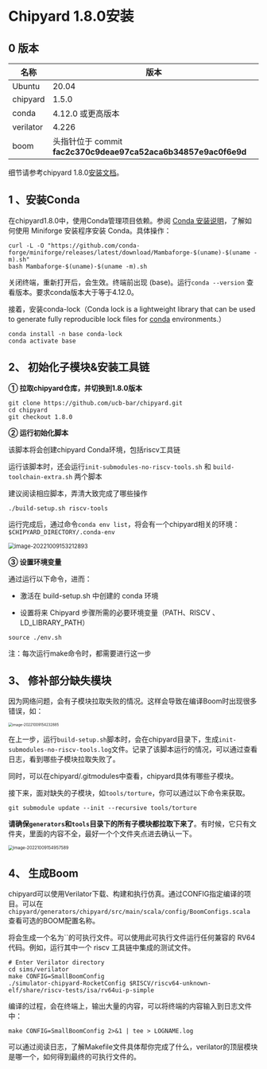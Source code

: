# Chipyard 1.8.0安装



## 0 版本

| 名称      | 版本                                                         |
| --------- | ------------------------------------------------------------ |
| Ubuntu    | 20.04                                                        |
| chipyard  | 1.5.0                                                        |
| conda     | 4.12.0 或更高版本                                            |
| verilator | 4.226                                                        |
| boom      | 头指针位于 commit **fac2c370c9deae97ca52aca6b34857e9ac0f6e9d** |

细节请参考chipyard 1.8.0[安装文档](https://chipyard.readthedocs.io/en/1.8.0/Chipyard-Basics/Initial-Repo-Setup.html)。

## 1 、安装Conda

在chipyard1.8.0中，使用Conda管理项目依赖。参阅 [Conda 安装说明](https://github.com/conda-forge/miniforge/#download)，了解如何使用 Miniforge 安装程序安装 Conda。具体操作：

```shell
curl -L -O "https://github.com/conda-forge/miniforge/releases/latest/download/Mambaforge-$(uname)-$(uname -m).sh"
bash Mambaforge-$(uname)-$(uname -m).sh
```

关闭终端，重新打开后，会生效。终端前出现 (base)。运行`conda --version` 查看版本。要求conda版本大于等于4.12.0。

接着，安装conda-lock（Conda lock is a lightweight library that can be used to generate fully reproducible lock files for [conda](https://docs.conda.io/projects/conda) environments.）

```
conda install -n base conda-lock
conda activate base
```

## 2、 初始化子模块&安装工具链

**① 拉取chipyard仓库，并切换到1.8.0版本**

```shell
git clone https://github.com/ucb-bar/chipyard.git
cd chipyard
git checkout 1.8.0
```

**② 运行初始化脚本**

该脚本将会创建chipyard Conda环境，包括riscv工具链

运行该脚本时，还会运行`init-submodules-no-riscv-tools.sh` 和 `build-toolchain-extra.sh` 两个脚本

建议阅读相应脚本，弄清大致完成了哪些操作

```shell
./build-setup.sh riscv-tools
```

运行完成后，通过命令`conda env list`，将会有一个chipyard相关的环境：`$CHIPYARD_DIRECTORY/.conda-env`

<img src="https://cdn.jsdelivr.net/gh/fangjiangff/images/img/202210091532177.png" alt="image-20221009153212893" style="zoom:80%;" />

**③ 设置环境变量**

通过运行以下命令，进而：

- 激活在 build-setup.sh 中创建的 conda 环境

- 设置将来 Chipyard 步骤所需的必要环境变量（PATH、RISCV 、LD_LIBRARY_PATH）

```shell
source ./env.sh
```

注：每次运行make命令时，都需要进行这一步


## 3、 修补部分缺失模块

因为网络问题，会有子模块拉取失败的情况。这样会导致在编译Boom时出现很多错误，如：

<img src="https://cdn.jsdelivr.net/gh/fangjiangff/images/img/202210091542990.png" alt="image-20221009154232885" style="zoom:50%;" />

在上一步，运行`build-setup.sh`脚本时，会在chipyard目录下，生成`init-submodules-no-riscv-tools.log`文件。记录了该脚本运行的情况，可以通过查看日志，看到哪些子模块拉取失败了。

同时，可以在chipyard/.gitmodules中查看，chipyard具体有哪些子模块。

接下来，面对缺失的子模块，如`tools/torture`，你可以通过以下命令来获取。

```shell
git submodule update --init --recursive tools/torture
```

**请确保`generators`和`tools`目录下的所有子模块都拉取下来了**。有时候，它只有文件夹，里面的内容不全，最好一个个文件夹点进去确认一下。

<img src="https://cdn.jsdelivr.net/gh/fangjiangff/images/img/202210091549653.png" alt="image-20221009154957589" style="zoom:60%;" />

## 4、 生成Boom

chipyard可以使用Verilator下载、构建和执行仿真。通过CONFIG指定编译的项目。可以在`chipyard/generators/chipyard/src/main/scala/config/BoomConfigs.scala` 查看可选的BOOM配置名称。

将会生成一个名为``的可执行文件。可以使用此可执行文件运行任何兼容的 RV64 代码。例如，运行其中一个 riscv 工具链中集成的测试文件。

```shell
# Enter Verilator directory
cd sims/verilator
make CONFIG=SmallBoomConfig
./simulator-chipyard-RocketConfig $RISCV/riscv64-unknown-elf/share/riscv-tests/isa/rv64ui-p-simple
```

编译的过程，会在终端上，输出大量的内容，可以将终端的内容输入到日志文件中：

```
make CONFIG=SmallBoomConfig 2>&1 | tee > LOGNAME.log
```

可以通过阅读日志，了解Makefile文件具体帮你完成了什么，verilator的顶层模块是哪一个，如何得到最终的可执行文件的。